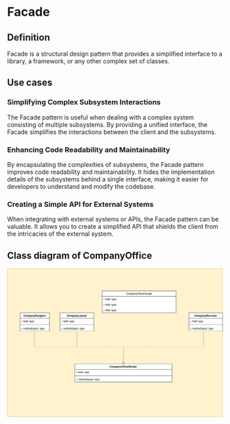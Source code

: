 # Facade

## Definition

Facade is a structural design pattern that provides a simplified interface to a library, a framework, or any 
other complex set of classes.

## Use cases

### Simplifying Complex Subsystem Interactions
The Facade pattern is useful when dealing with a complex system consisting of multiple subsystems. By providing 
a unified interface, the Facade simplifies the interactions between the client and the subsystems. 

### Enhancing Code Readability and Maintainability
By encapsulating the complexities of subsystems, the Facade pattern improves code readability and maintainability. 
It hides the implementation details of the subsystems behind a single interface, making it easier for developers to 
understand and modify the codebase. 

### Creating a Simple API for External Systems
When integrating with external systems or APIs, the Facade pattern can be valuable. It allows you to create 
a simplified API that shields the client from the intricacies of the external system. 

## Class diagram of CompanyOffice

![CompanyOffice - class diagram](./company/diagram/facade.svg)